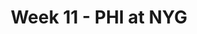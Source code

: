 ---
layout: game
title: Week 11 - PHI at NYG
season: 2011
game_id: 2011_11_PHI_NYG
away_team: PHI
home_team: NYG
---